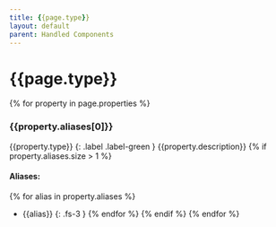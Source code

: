 ```yaml
---
title: {{page.type}}
layout: default
parent: Handled Components
---
```

# {{page.type}}

{% for property in page.properties %}
### {{property.aliases[0]}}
{{property.type}}
{: .label .label-green }
{{property.description}}
{% if property.aliases.size > 1 %}
#### Aliases:
{% for alias in property.aliases %}
* {{alias}}
{: .fs-3 }
{% endfor %}
{% endif %}
{% endfor %}

